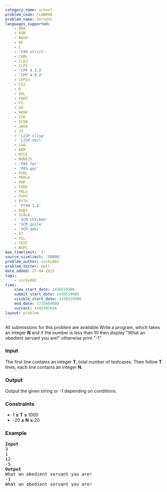 ```yaml
---
category_name: school
problem_code: FLOW008
problem_name: Servant
languages_supported:
    - ADA
    - ASM
    - BASH
    - BF
    - C
    - 'C99 strict'
    - CAML
    - CLOJ
    - CLPS
    - 'CPP 4.3.2'
    - 'CPP 4.9.2'
    - CPP14
    - CS2
    - D
    - ERL
    - FORT
    - FS
    - GO
    - HASK
    - ICK
    - ICON
    - JAVA
    - JS
    - 'LISP clisp'
    - 'LISP sbcl'
    - LUA
    - NEM
    - NICE
    - NODEJS
    - 'PAS fpc'
    - 'PAS gpc'
    - PERL
    - PERL6
    - PHP
    - PIKE
    - PRLG
    - PYPY
    - PYTH
    - 'PYTH 3.4'
    - RUBY
    - SCALA
    - 'SCM chicken'
    - 'SCM guile'
    - 'SCM qobi'
    - ST
    - TCL
    - TEXT
    - WSPC
max_timelimit: '1'
source_sizelimit: '50000'
problem_author: vicky002
problem_tester: null
date_added: 27-04-2015
tags:
    - vicky002
time:
    view_start_date: 1436519986
    submit_start_date: 1436519986
    visible_start_date: 1436519986
    end_date: 1735669800
    current: 1492507616
layout: problem
---
```

All submissions for this problem are available.Write a program, which takes an integer **N** and if the number is less than 10 then display "What an obedient servant you are!" otherwise print "-1".

### Input

The first line contains an integer **T**, total number of testcases. Then follow **T** lines, each line contains an integer **N**.

### Output

Output the given string or -1 depending on conditions.

### Constraints

- 1 **≤** **T** **≤** 1000
- -20 **≤** **N** **≤** 20

### Example

<pre>
<b>Input</b>
3 
1
12
-5
<b>Output</b>
What an obedient servant you are!
-1
What an obedient servant you are!

</pre>